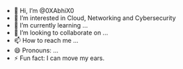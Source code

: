 - 👋 Hi, I’m @0XAbhiX0
- 👀 I’m interested in Cloud, Networking and Cybersecurity
- 🌱 I’m currently learning ...
- 💞️ I’m looking to collaborate on ...
- 📫 How to reach me ...
- 😄 Pronouns: ...
- ⚡ Fun fact: I can move my ears.

<!---
0XAbhiX0/0XAbhiX0 is a ✨ special ✨ repository because its `README.md` (this file) appears on your GitHub profile.
You can click the Preview link to take a look at your changes.
--->
